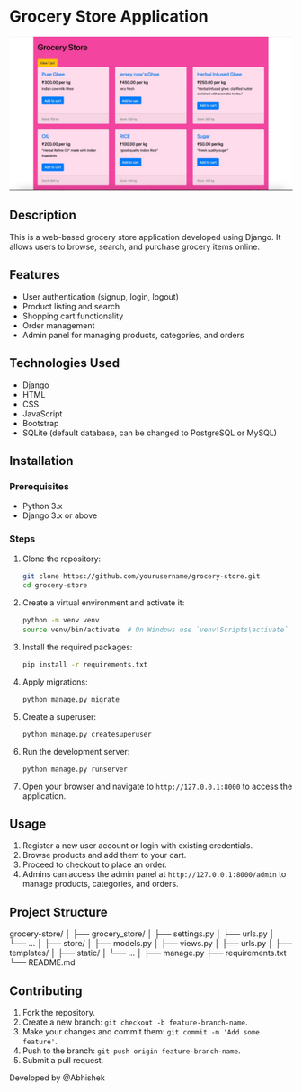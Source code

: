 # Grocery Store Application

![Grocery Store](./Images/Main.jpg)

## Description
This is a web-based grocery store application developed using Django. It allows users to browse, search, and purchase grocery items online.

## Features
- User authentication (signup, login, logout)
- Product listing and search
- Shopping cart functionality
- Order management
- Admin panel for managing products, categories, and orders

## Technologies Used
- Django
- HTML
- CSS
- JavaScript
- Bootstrap
- SQLite (default database, can be changed to PostgreSQL or MySQL)

## Installation

### Prerequisites
- Python 3.x
- Django 3.x or above

### Steps
1. Clone the repository:
    ```bash
    git clone https://github.com/yourusername/grocery-store.git
    cd grocery-store
    ```

2. Create a virtual environment and activate it:
    ```bash
    python -m venv venv
    source venv/bin/activate  # On Windows use `venv\Scripts\activate`
    ```

3. Install the required packages:
    ```bash
    pip install -r requirements.txt
    ```

4. Apply migrations:
    ```bash
    python manage.py migrate
    ```

5. Create a superuser:
    ```bash
    python manage.py createsuperuser
    ```

6. Run the development server:
    ```bash
    python manage.py runserver
    ```

7. Open your browser and navigate to `http://127.0.0.1:8000` to access the application.

## Usage
1. Register a new user account or login with existing credentials.
2. Browse products and add them to your cart.
3. Proceed to checkout to place an order.
4. Admins can access the admin panel at `http://127.0.0.1:8000/admin` to manage products, categories, and orders.

## Project Structure
grocery-store/
│
├── grocery_store/
│ ├── settings.py
│ ├── urls.py
│ └── ...
│
├── store/
│ ├── models.py
│ ├── views.py
│ ├── urls.py
│ ├── templates/
│ ├── static/
│ └── ...
│
├── manage.py
├── requirements.txt
└── README.md


## Contributing
1. Fork the repository.
2. Create a new branch: `git checkout -b feature-branch-name`.
3. Make your changes and commit them: `git commit -m 'Add some feature'`.
4. Push to the branch: `git push origin feature-branch-name`.
5. Submit a pull request.

Developed by @Abhishek
